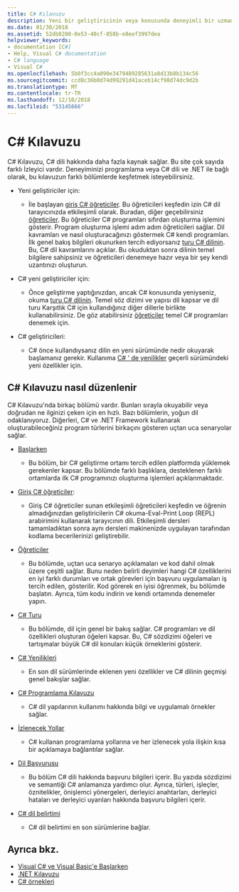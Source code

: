 ```yaml
---
title: C# Kılavuzu
description: Yeni bir geliştiricinin veya konusunda deneyimli bir uzman olmanızdan nasıl C# Kılavuzu, C# ile ilgili kapsamlı bilgi kazanmanıza yardımcı olabileceğini öğrenin.
ms.date: 01/30/2018
ms.assetid: 52db8280-0e53-40cf-858b-e8eef3997dea
helpviewer_keywords:
- documentation [C#]
- Help, Visual C# documentation
- C# language
- Visual C#
ms.openlocfilehash: 5b0f3cc4a090e3479489285631a8d13b8b134c56
ms.sourcegitcommit: ccd8c36b0d74d99291d41aceb14cf98d74dc9d2b
ms.translationtype: MT
ms.contentlocale: tr-TR
ms.lasthandoff: 12/10/2018
ms.locfileid: "53145666"
---
```

# <a name="c-guide"></a>C# Kılavuzu

C# Kılavuzu, C# dili hakkında daha fazla kaynak sağlar. Bu site çok sayıda farklı İzleyici vardır. Deneyiminizi programlama veya C# dili ve .NET ile bağlı olarak, bu kılavuzun farklı bölümlerde keşfetmek isteyebilirsiniz.

* Yeni geliştiriciler için:
  * İle başlayan [giriş C# öğreticiler](tutorials/intro-to-csharp/index.md). Bu öğreticileri keşfedin izin C# dil tarayıcınızda etkileşimli olarak. Buradan, diğer geçebilirsiniz [öğreticiler](tutorials/index.md). Bu öğreticiler C# programları sıfırdan oluşturma işlemini gösterir. Program oluşturma işlemi adım adım öğreticileri sağlar. Dil kavramları ve nasıl oluşturacağınızı göstermek C# kendi programları. İlk genel bakış bilgileri okunurken tercih ediyorsanız [turu C# dilinin](tour-of-csharp/index.md). Bu, C# dil kavramlarını açıklar. Bu okuduktan sonra dilinin temel bilgilere sahipsiniz ve öğreticileri denemeye hazır veya bir şey kendi uzantınızı oluşturun.

* C# yeni geliştiriciler için:
  * Önce geliştirme yaptığınızdan, ancak C# konusunda yeniyseniz, okuma [turu C# dilinin](tour-of-csharp/index.md). Temel söz dizimi ve yapısı dil kapsar ve dil turu Karşıtlık C# için kullandığınız diğer dillerle birlikte kullanabilirsiniz. De göz atabilirsiniz [öğreticiler](tutorials/index.md) temel C# programları denemek için.

* C# geliştiricileri:
  * C# önce kullandıysanız dilin en yeni sürümünde nedir okuyarak başlamanız gerekir. Kullanıma [C# ' de yenilikler](whats-new/index.md) geçerli sürümündeki yeni özellikler için.

## <a name="how-the-c-guide-is-organized"></a>C# Kılavuzu nasıl düzenlenir

C# Kılavuzu'nda birkaç bölümü vardır. Bunları sırayla okuyabilir veya doğrudan ne ilginizi çeken için en hızlı. Bazı bölümlerin, yoğun dil odaklanıyoruz. Diğerleri, C# ve .NET Framework kullanarak oluşturabileceğiniz program türlerini birkaçını gösteren uçtan uca senaryolar sağlar.

* [Başlarken](getting-started/index.md)
  * Bu bölüm, bir C# geliştirme ortamı tercih edilen platformda yüklemek gerekenler kapsar. Bu bölümde farklı başlıklara, desteklenen farklı ortamlarda ilk C# programınızı oluşturma işlemleri açıklanmaktadır.

* [Giriş C# öğreticiler](tutorials/intro-to-csharp/index.md):
  * Giriş C# öğreticiler sunan etkileşimli öğreticileri keşfedin ve öğrenin almadığınızdan geliştiricilerin C# okuma-Eval-Print Loop (REPL) arabirimini kullanarak tarayıcının dili. Etkileşimli dersleri tamamladıktan sonra aynı dersleri makinenizde uygulayan tarafından kodlama becerilerinizi geliştirebilir.

* [Öğreticiler](tutorials/index.md)
  * Bu bölümde, uçtan uca senaryo açıklamaları ve kod dahil olmak üzere çeşitli sağlar. Bunu neden belirli deyimleri hangi C# özelliklerini en iyi farklı durumları ve ortak görevleri için başvuru uygulamaları iş tercih edilen, gösterilir. Kod görerek en iyisi öğrenmek, bu bölümde başlatın. Ayrıca, tüm kodu indirin ve kendi ortamında denemeler yapın.

* [C# Turu](tour-of-csharp/index.md)
  * Bu bölümde, dil için genel bir bakış sağlar. C# programları ve dil özellikleri oluşturan öğeleri kapsar. Bu, C# sözdizimi öğeleri ve tartışmalar büyük C# dil konuları küçük örneklerini gösterir.

* [C# Yenilikleri](whats-new/index.md)
  * En son dil sürümlerinde eklenen yeni özellikler ve C# dilinin geçmişi genel bakışlar sağlar.

<!--
* [.NET Compiler Platform SDK](roslyn-sdk/index.md)
  * The .NET Compiler Platform SDK enables you to write components that analyze code, and suggest or make improvements to that code. In this section, you'll learn how the APIs are organized, and how you can create code that enables rules and practices for your team. You'll also see samples, end-to-end scenarios, and links to other libraries with more examples using these APIs.
-->

* [C# Programlama Kılavuzu](../csharp/programming-guide/index.md)
  * C# dil yapılarının kullanımı hakkında bilgi ve uygulamalı örnekler sağlar.

* [İzlenecek Yollar](../csharp/walkthroughs.md)
  * C# kullanan programlama yollarına ve her izlenecek yola ilişkin kısa bir açıklamaya bağlantılar sağlar.

* [Dil Başvurusu](language-reference/index.md)
  * Bu bölüm C# dili hakkında başvuru bilgileri içerir. Bu yazıda sözdizimi ve semantiği C# anlamanıza yardımcı olur. Ayrıca, türleri, işleçler, öznitelikler, önişlemci yönergeleri, derleyici anahtarları, derleyici hataları ve derleyici uyarıları hakkında başvuru bilgileri içerir.

* [C# dil belirtimi](../csharp/language-reference/language-specification/index.md)
  * C# dil belirtimi en son sürümlerine bağlar.

## <a name="see-also"></a>Ayrıca bkz.

* [Visual C# ve Visual Basic'e Başlarken](/visualstudio/ide/getting-started-with-visual-csharp-and-visual-basic)  
* [.NET Kılavuzu](../standard/index.md)  
* [C# örnekleri](https://code.msdn.microsoft.com/site/search?f%5B0%5D.Type=ProgrammingLanguage&f%5B0%5D.Value=C%23&f%5B0%5D.Text=C%23)  
